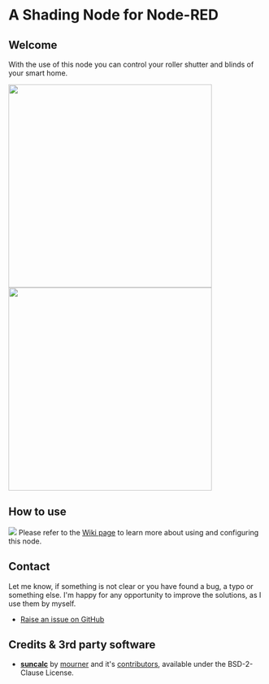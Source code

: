 # A Shading Node for Node-RED

## Welcome

With the use of this node you can control your roller shutter and blinds of your smart home.

<kbd><img src="https://raw.githubusercontent.com/wiki/danube/node-red-contrib-smarthome-shading/files/photo-rollershutter.jpg" width="400"></kbd>
<kbd><img src="https://raw.githubusercontent.com/wiki/danube/node-red-contrib-smarthome-shading/files/photo-venetianblind.jpg" width="400"></kbd>

## How to use

<kbd><img src="https://raw.githubusercontent.com/wiki/danube/node-red-contrib-smarthome-shading/files/screenshot-node-example-1.png"></kbd>
Please refer to the [Wiki page](https://github.com/danube/node-red-contrib-smarthome-shading/wiki) to learn more about using and configuring this node.

## Contact

Let me know, if something is not clear or you have found a bug, a typo or something else. I'm happy for any opportunity to improve the solutions, as I use them by myself.

- [Raise an issue on GitHub](https://rebrand.ly/wasfiit)

## Credits & 3rd party software

- [**suncalc**](https://github.com/mourner/suncalc) by [mourner](https://github.com/mourner) and it's [contributors](https://github.com/mourner/suncalc/graphs/contributors), available under the  BSD-2-Clause License.
